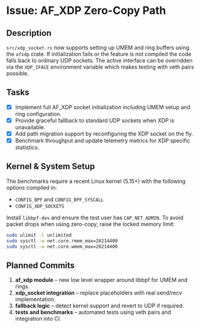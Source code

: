 # Issue: AF_XDP Zero-Copy Path

## Description
`src/xdp_socket.rs` now supports setting up UMEM and ring buffers using the
`afxdp` crate. If initialization fails or the feature is not compiled the code
falls back to ordinary UDP sockets. The active interface can be overridden via
the `XDP_IFACE` environment variable which makes testing with veth pairs
possible.

## Tasks
- [x] Implement full AF_XDP socket initialization including UMEM setup and ring configuration.
- [x] Provide graceful fallback to standard UDP sockets when XDP is unavailable.
- [x] Add path migration support by reconfiguring the XDP socket on the fly.
- [x] Benchmark throughput and update telemetry metrics for XDP specific statistics.

## Kernel & System Setup

The benchmarks require a recent Linux kernel (5.15+) with the following options
compiled in:

- `CONFIG_BPF` and `CONFIG_BPF_SYSCALL`
- `CONFIG_XDP_SOCKETS`

Install `libbpf-dev` and ensure the test user has `CAP_NET_ADMIN`.  To avoid
packet drops when using zero-copy, raise the locked memory limit:

```bash
sudo ulimit -l unlimited
sudo sysctl -w net.core.rmem_max=26214400
sudo sysctl -w net.core.wmem_max=26214400
```

## Planned Commits
1. **af_xdp module** – new low level wrapper around libbpf for UMEM and rings.
2. **xdp_socket integration** – replace placeholders with real send/recv implementation.
3. **fallback logic** – detect kernel support and revert to UDP if required.
4. **tests and benchmarks** – automated tests using veth pairs and integration into CI.
